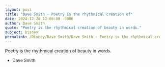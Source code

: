 ```yaml
---
layout: post
title: "Dave Smith - Poetry is the rhythmical creation of"
date: 2024-12-28 12:00:00 -0000
author: Dave Smith
quote: "Poetry is the rhythmical creation of beauty in words."
subject: Disney
permalink: /Disney/Dave Smith/Dave Smith - Poetry is the rhythmical creation of
---
```


Poetry is the rhythmical creation of beauty in words.

- Dave Smith
